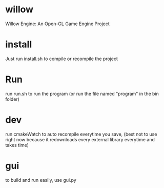 # willow
Willow Engine: An Open-GL Game Engine Project

# install
Just run install.sh to compile or recompile the project

# Run
run run.sh to run the program (or run the file named "program" in the bin folder)

# dev
run cmakeWatch to auto recompile everytime you save,
(best not to use right now because it
redownloads every external library everytime
and takes time)

# gui
to build and run easily, use gui.py
